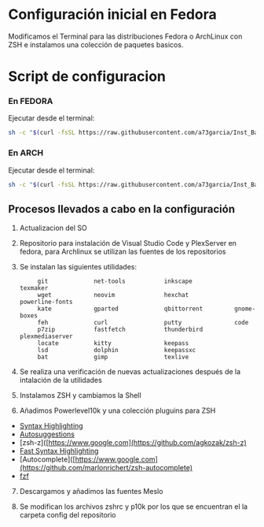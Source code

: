# Configuración inicial en Fedora

Modificamos el Terminal para las distribuciones Fedora o ArchLinux con ZSH e instalamos una colección de paquetes basicos.


# Script de configuracion

### En FEDORA

Ejecutar desde el terminal:

```bash
sh -c "$(curl -fsSL https://raw.githubusercontent.com/a73garcia/Inst_Basic_Linux/refs/heads/main/Inst_Basic_Fedora.sh)"
 ```

### En ARCH

Ejecutar desde el terminal:

```bash
sh -c "$(curl -fsSL https://raw.githubusercontent.com/a73garcia/Inst_Basic_Linux/refs/heads/main/Inst_Basic_Arch.sh)"
 ```


## Procesos llevados a cabo en la configuración

1. Actualizacion del SO
  
2. Repositorio para instalación de Visual Studio Code y PlexServer en fedora, para Archlinux se utilizan las fuentes de los repositorios
  
3. Se instalan las siguientes utilidades:
  
            git             net-tools           inkscape            texmaker
            wget            neovim              hexchat             powerline-fonts
            kate            gparted             qbittorrent         gnome-boxes
            feh             curl                putty               code
            p7zip           fastfetch           thunderbird         plexmediaserver
            locate          kitty               keepass
            lsd             dolphin             keepassxc
            bat             gimp                texlive

4. Se realiza una verificación de nuevas actualizaciones después de la intalación de la utilidades
  
5. Instalamos ZSH y cambiamos la Shell
  
6. Añadimos Powerlevel10k y una colección pluguins para ZSH

- [Syntax Highlighting](https://github.com/zsh-users/zsh-syntax-highlighting)
- [Autosuggestions](https://github.com/zsh-users/zsh-autosuggestions)
- [zsh-z]([https://www.google.com](https://github.com/agkozak/zsh-z)
- [Fast Syntax Highlighting](https://github.com/zsh-users/zsh-syntax-highlighting)
- [Autocomplete]([https://www.google.com](https://github.com/marlonrichert/zsh-autocomplete)
- [fzf](https://github.com/junegunn/fzf)

7. Descargamos y añadimos las fuentes Meslo
  
8. Se modifican los archivos zshrc y p10k por los que se encuentran el la carpeta config del repositorio
  
